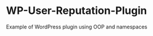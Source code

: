 WP-User-Reputation-Plugin
=========================

Example of WordPress plugin using OOP and namespaces
